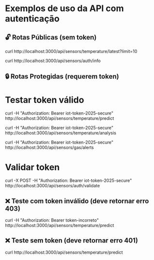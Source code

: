# Exemplos de uso da API com autenticação

## 🔓 Rotas Públicas (sem token)
curl http://localhost:3000/api/sensors/temperature/latest?limit=10

curl http://localhost:3000/api/sensors/auth/info

## 🔒 Rotas Protegidas (requerem token)

# Testar token válido
curl -H "Authorization: Bearer iot-token-2025-secure" \
     http://localhost:3000/api/sensors/temperature/predict

curl -H "Authorization: Bearer iot-token-2025-secure" \
     http://localhost:3000/api/sensors/temperature/analysis

curl -H "Authorization: Bearer iot-token-2025-secure" \
     http://localhost:3000/api/sensors/gas/alerts

# Validar token
curl -X POST -H "Authorization: Bearer iot-token-2025-secure" \
     http://localhost:3000/api/sensors/auth/validate

## ❌ Teste com token inválido (deve retornar erro 403)
curl -H "Authorization: Bearer token-incorreto" \
     http://localhost:3000/api/sensors/temperature/predict

## ❌ Teste sem token (deve retornar erro 401)
curl http://localhost:3000/api/sensors/temperature/predict
